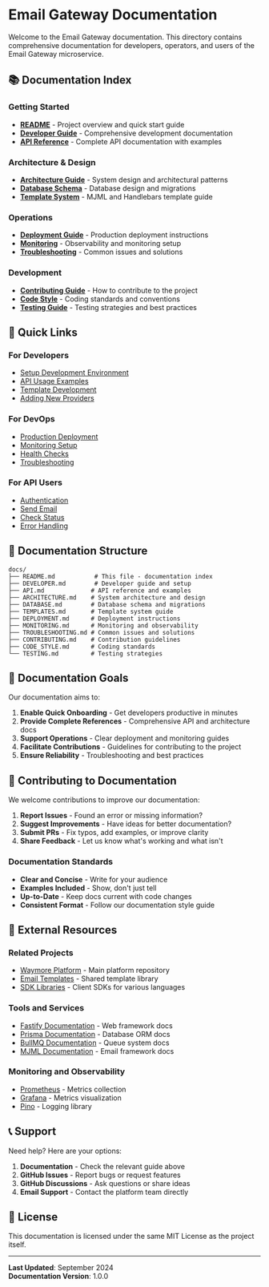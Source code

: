 # Email Gateway Documentation

Welcome to the Email Gateway documentation. This directory contains comprehensive documentation for developers, operators, and users of the Email Gateway microservice.

## 📚 Documentation Index

### Getting Started
- **[README](../README.md)** - Project overview and quick start guide
- **[Developer Guide](DEVELOPER.md)** - Comprehensive development documentation
- **[API Reference](API.md)** - Complete API documentation with examples

### Architecture & Design
- **[Architecture Guide](ARCHITECTURE.md)** - System design and architectural patterns
- **[Database Schema](DATABASE.md)** - Database design and migrations
- **[Template System](TEMPLATES.md)** - MJML and Handlebars template guide

### Operations
- **[Deployment Guide](DEPLOYMENT.md)** - Production deployment instructions
- **[Monitoring](MONITORING.md)** - Observability and monitoring setup
- **[Troubleshooting](TROUBLESHOOTING.md)** - Common issues and solutions

### Development
- **[Contributing Guide](CONTRIBUTING.md)** - How to contribute to the project
- **[Code Style](CODE_STYLE.md)** - Coding standards and conventions
- **[Testing Guide](TESTING.md)** - Testing strategies and best practices

## 🚀 Quick Links

### For Developers
- [Setup Development Environment](DEVELOPER.md#development-setup)
- [API Usage Examples](API.md#example-usage)
- [Template Development](TEMPLATES.md)
- [Adding New Providers](DEVELOPER.md#adding-a-new-provider)

### For DevOps
- [Production Deployment](DEPLOYMENT.md)
- [Monitoring Setup](MONITORING.md)
- [Health Checks](API.md#health-check-endpoints)
- [Troubleshooting](TROUBLESHOOTING.md)

### For API Users
- [Authentication](API.md#authentication)
- [Send Email](API.md#send-email)
- [Check Status](API.md#get-message-status)
- [Error Handling](API.md#error-handling)

## 📖 Documentation Structure

```
docs/
├── README.md           # This file - documentation index
├── DEVELOPER.md        # Developer guide and setup
├── API.md             # API reference and examples
├── ARCHITECTURE.md    # System architecture and design
├── DATABASE.md        # Database schema and migrations
├── TEMPLATES.md       # Template system guide
├── DEPLOYMENT.md      # Deployment instructions
├── MONITORING.md      # Monitoring and observability
├── TROUBLESHOOTING.md # Common issues and solutions
├── CONTRIBUTING.md    # Contribution guidelines
├── CODE_STYLE.md      # Coding standards
└── TESTING.md         # Testing strategies
```

## 🎯 Documentation Goals

Our documentation aims to:

1. **Enable Quick Onboarding** - Get developers productive in minutes
2. **Provide Complete References** - Comprehensive API and architecture docs
3. **Support Operations** - Clear deployment and monitoring guides
4. **Facilitate Contributions** - Guidelines for contributing to the project
5. **Ensure Reliability** - Troubleshooting and best practices

## 📝 Contributing to Documentation

We welcome contributions to improve our documentation:

1. **Report Issues** - Found an error or missing information?
2. **Suggest Improvements** - Have ideas for better documentation?
3. **Submit PRs** - Fix typos, add examples, or improve clarity
4. **Share Feedback** - Let us know what's working and what isn't

### Documentation Standards

- **Clear and Concise** - Write for your audience
- **Examples Included** - Show, don't just tell
- **Up-to-Date** - Keep docs current with code changes
- **Consistent Format** - Follow our documentation style guide

## 🔗 External Resources

### Related Projects
- [Waymore Platform](https://github.com/waymore/platform) - Main platform repository
- [Email Templates](https://github.com/waymore/email-templates) - Shared template library
- [SDK Libraries](https://github.com/waymore/sdks) - Client SDKs for various languages

### Tools and Services
- [Fastify Documentation](https://www.fastify.io/docs/latest/) - Web framework docs
- [Prisma Documentation](https://www.prisma.io/docs) - Database ORM docs
- [BullMQ Documentation](https://docs.bullmq.io/) - Queue system docs
- [MJML Documentation](https://mjml.io/documentation/) - Email framework docs

### Monitoring and Observability
- [Prometheus](https://prometheus.io/docs/) - Metrics collection
- [Grafana](https://grafana.com/docs/) - Metrics visualization
- [Pino](https://getpino.io/#/docs/api) - Logging library

## 📞 Support

Need help? Here are your options:

1. **Documentation** - Check the relevant guide above
2. **GitHub Issues** - Report bugs or request features
3. **GitHub Discussions** - Ask questions or share ideas
4. **Email Support** - Contact the platform team directly

## 📄 License

This documentation is licensed under the same MIT License as the project itself.

---

**Last Updated**: September 2024  
**Documentation Version**: 1.0.0
